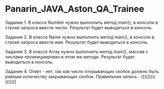 # Panarin_JAVA_Aston_QA_Trainee
Задание 1. В классе Number нужно выполнить метод main(), в консоли в строке запроса ввести число. Результат будет выводиться в консоль.

Задание 2. В классе Name нужно выполнить метод main(), в консоли в строке запроса ввести имя. Результат будет выводиться в консоль.

Задание 3. В классе Array нужно выполнить метод main(), массив с числами проинициирован в этом же методе. Результат будет выводиться в консоль.

Задание 4. Ответ - нет, так как число открывающих скобок должно быть равным количеству закрывающих скобок. Правильная запись - [[((())()(()))]]
